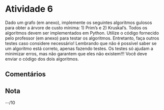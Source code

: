 # Atividade 6

Dado um grafo (em anexo), implemente os seguintes algoritmos gulosos para obter a árvore de custo mínima: 1) Prim’s e 2) Kruskal’s. Todos os algoritmos devem ser implementados em Python. Utilize o código fornecido pelo professor (em anexo) para testar os algoritmos. Entretanto, faça outros testes caso considere necessário! Lembrando que não é possível saber se um algoritmo está correto, apenas fazendo testes. Os testes só ajudam a minimizar erros, mas não garantem que eles não existem!!! Você deve enviar o código dos dois algoritmos.

## Comentários



## Nota

--/10
